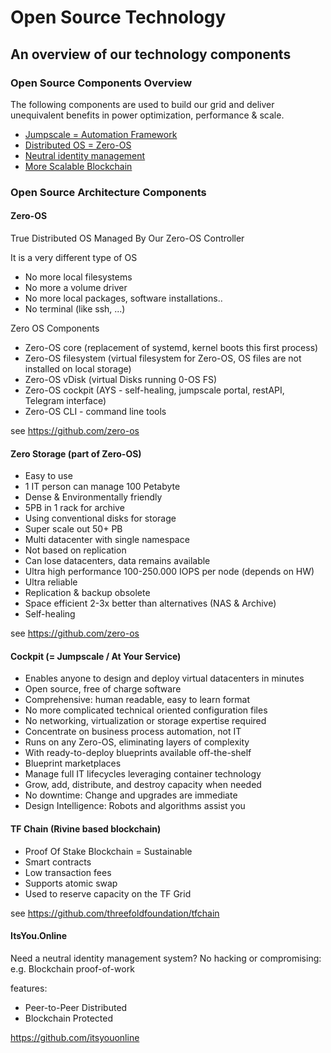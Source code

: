 # Open Source Technology

## An overview of our technology components

### Open Source Components Overview

The following components are used to build our grid and deliver unequivalent benefits in power optimization, performance & scale.

- [Jumpscale  = Automation Framework](https://github.com/Jumpscale)
- [Distributed OS = Zero-OS](https://github.com/zero-os)
- [Neutral identity management](https://github.com/itsyouonline)
- [More Scalable Blockchain](https://github.com/rivine)

### Open Source Architecture Components

#### Zero-OS

True Distributed OS
Managed By Our Zero-OS Controller

It is a very different type of OS

- No more local filesystems
- No more a volume driver
- No more local packages, software installations..
- No terminal (like ssh, ...)

Zero OS Components

- Zero-OS core (replacement of systemd, kernel boots this first process)
- Zero-OS filesystem (virtual filesystem for Zero-OS, OS files are not installed on local storage)
- Zero-OS vDisk (virtual Disks running 0-OS FS)
- Zero-OS cockpit (AYS - self-healing, jumpscale portal, restAPI, Telegram interface)
- Zero-OS CLI - command line tools

see https://github.com/zero-os


#### Zero Storage (part of Zero-OS)

- Easy to use
- 1 IT person can manage 100 Petabyte
- Dense & Environmentally friendly
- 5PB in 1 rack for archive
- Using conventional disks for storage
- Super scale out 50+ PB
- Multi datacenter with single namespace
- Not based on replication
- Can lose datacenters, data remains available
- Ultra high performance 100-250.000 IOPS per node (depends on HW)
- Ultra reliable
- Replication & backup obsolete
- Space efficient 2-3x better than alternatives (NAS & Archive)
- Self-healing

 see https://github.com/zero-os

#### Cockpit (= Jumpscale / At Your Service)

- Enables anyone to design and deploy virtual datacenters in minutes
- Open source, free of charge software
- Comprehensive: human readable, easy to learn format
- No more complicated technical oriented configuration files
- No networking, virtualization or storage expertise required
- Concentrate on business process automation, not IT
- Runs on any Zero-OS, eliminating layers of complexity
- With ready-to-deploy blueprints available off-the-shelf
- Blueprint marketplaces
- Manage full IT lifecycles leveraging container technology
- Grow, add, distribute, and destroy capacity when needed
- No downtime: Change and upgrades are immediate
- Design Intelligence: Robots and algorithms assist you

#### TF Chain (Rivine based blockchain)

- Proof Of Stake Blockchain = Sustainable
- Smart contracts
- Low transaction fees
- Supports atomic swap
- Used to reserve capacity on the TF Grid

see https://github.com/threefoldfoundation/tfchain

#### ItsYou.Online

Need a neutral identity management system?
No hacking or compromising: e.g. Blockchain proof-of-work

features:


- Peer-to-Peer Distributed
- Blockchain Protected


https://github.com/itsyouonline

